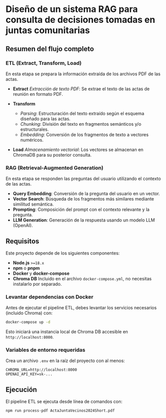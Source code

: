 # Diseño de un sistema RAG para consulta de decisiones tomadas en juntas comunitarias

## Resumen del flujo completo

### ETL (Extract, Transform, Load)

En esta etapa se prepara la información extraída de los archivos PDF de las actas.

* **Extract**
  *Extracción de texto PDF*: Se extrae el texto de las actas de reunión en formato PDF.

* **Transform**

  * *Parsing*: Estructuración del texto extraído según el esquema diseñado para las actas.
  * *Chunking*: División del texto en fragmentos semánticos y/o estructurales.
  * *Embedding*: Conversión de los fragmentos de texto a vectores numéricos.

* **Load**
  *Almacenamiento vectorial*: Los vectores se almacenan en ChromaDB para su posterior consulta.


### RAG (Retrieval-Augmented Generation)

En esta etapa se responden las preguntas del usuario utilizando el contexto de las actas.

* **Query Embedding**: Conversión de la pregunta del usuario en un vector.
* **Vector Search**: Búsqueda de los fragmentos más similares mediante similitud semántica.
* **Prompting**: Composición del prompt con el contexto relevante y la pregunta.
* **LLM Generation**: Generación de la respuesta usando un modelo LLM (OpenAI).


## Requisitos

Este proyecto depende de los siguientes componentes:

* **Node.js** `>=18.x`
* **npm** o **pnpm**
* **Docker** y **docker-compose**
* **Chroma DB**
  Incluido en el archivo `docker-compose.yml`, no necesitas instalarlo por separado.

### Levantar dependencias con Docker

Antes de ejecutar el pipeline ETL, debes levantar los servicios necesarios (incluido Chroma) con:

```bash
docker-compose up -d
```

Esto iniciará una instancia local de Chroma DB accesible en `http://localhost:8000`.

### Variables de entorno requeridas

Crea un archivo `.env` en la raíz del proyecto con al menos:

```env
CHROMA_URL=http://localhost:8000
OPENAI_API_KEY=sk-...
```

## Ejecución

El pipeline ETL se ejecuta desde línea de comandos con:

```bash
npm run process-pdf ActaJuntaVecinos2024Short.pdf
```
